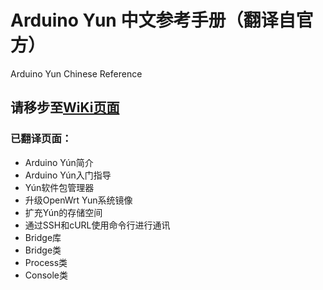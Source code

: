 # Arduino Yun 中文参考手册（翻译自官方）
Arduino Yun Chinese Reference
## 请移步至[WiKi页面](https://github.com/ZuChen93/Arduino-Yun-Reference-CN/wiki)

### 已翻译页面：
- Arduino Yún简介  
- Arduino Yún入门指导  
- Yún软件包管理器  
- 升级OpenWrt Yun系统镜像  
- 扩充Yún的存储空间  
- 通过SSH和cURL使用命令行进行通讯  
- Bridge库  
- Bridge类  
- Process类  
- Console类  
